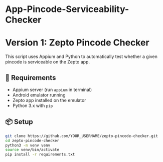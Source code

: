 # App-Pincode-Serviceability-Checker

# Version 1: Zepto Pincode Checker

This script uses Appium and Python to automatically test whether a given pincode is serviceable on the Zepto app.

## 🔧 Requirements

- Appium server (run `appium` in terminal)
- Android emulator running
- Zepto app installed on the emulator
- Python 3.x with `pip`

## 📦 Setup

```bash
git clone https://github.com/YOUR_USERNAME/zepto-pincode-checker.git
cd zepto-pincode-checker
python3 -m venv venv
source venv/bin/activate
pip install -r requirements.txt
